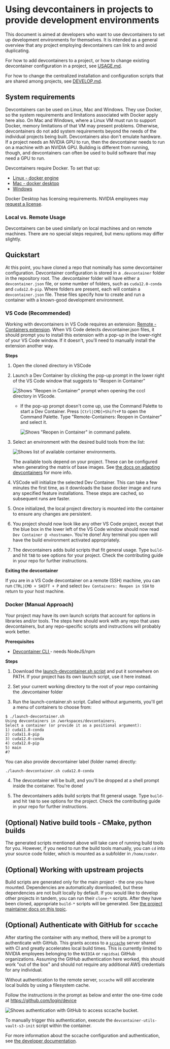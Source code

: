 # Using devcontainers in projects to provide development environments

This document is aimed at developers who want to use devcontainers to set up
development environments for themselves. It is intended as a general overview
that any project employing devcontainers can link to and avoid duplicating.

For how to add devcontainers to a project, or how to change existing devcontainer
configuration in a project, see [USAGE.md](./USAGE.md).

For how to change the centralized installation and configuration scripts that
are shared among projects, see [DEVELOP.md](./DEVELOP.md).

## System requirements

Devcontainers can be used on Linux, Mac and Windows. They use Docker, so the
system requirements and limitations associated with Docker apply here also. On
Mac and Windows, where a Linux VM must run to support Docker, memory limitations
of that VM may present problems. Otherwise, devcontainers do not add
system requirements beyond the needs of the individual projects being built.
Devcontainers also don't emulate hardware. If a project needs an NVIDIA GPU to
run, then the devcontainer needs to run on a machine with an NVIDIA GPU.
Building is different from running, though, and devcontainers can often be used
to build software that may need a GPU to run.

Devcontainers require Docker. To set that up:

* [Linux - docker engine](https://docs.docker.com/engine/install/)
* [Mac - docker desktop](https://docs.docker.com/desktop/install/mac-install/)
* [Windows](https://docs.docker.com/desktop/install/windows-install/)

Docker Desktop has licensing requirements. NVIDIA employees may [request a
license](https://confluence.nvidia.com/pages/viewpage.action?spaceKey=SWDOCS&title=Requesting+a+Docker+Desktop+License).

### Local vs. Remote Usage

Devcontainers can be used similarly on local machines and on remote machines.
There are no special steps required, but menu options may differ slightly.

## Quickstart

At this point, you have cloned a repo that nominally has some devcontainer
configuration. Devcontainer configuration is stored in a `.devcontainer` folder
in the repository root. The .devcontainer folder will have either a
`devcontainer.json` file, or some number of folders, such as `cuda12.0-conda`
and `cuda12.0-pip`. Where folders are present, each will contain a
`devcontainer.json` file. These files specify how to create and run a container
with a known-good development environment.

### VS Code (Recommended)

Working with devcontainers in VS Code requires an extension: [Remote -
Containers
extension](https://marketplace.visualstudio.com/items?itemName=ms-vscode-remote.remote-containers).
When VS Code detects devcontainer.json files, it should prompt you to install
this extension with a pop-up in the lower-right of your VS Code window. If it
doesn't, you'll need to manually install the extension another way.

**Steps**

1. Open the cloned directory in VSCode

2. Launch a Dev Container by clicking the pop-up prompt in the lower right of
the VS Code window that suggests to "Reopen in Container"

   ![Shows "Reopen in Container" prompt when opening the cccl directory in VScode.](./docs-img/reopen_in_container.png)

   - If the pop-up prompt doesn't come up, use the Command Palette to start a Dev Container. Press `[Ctrl|CMD]+Shift+P` to open the Command Palette. Type "Remote-Containers: Reopen in Container" and select it.

     ![Shows "Reopen in Container" in command pallete.](./docs-img/open_in_container_manual.png)

3. Select an environment with the desired build tools from the list:

   ![Shows list of available container environments.](./docs-img/container_list.png)

   The available tools depend on your project. These can be configured when
   generating the matrix of base images. See [the docs on adapting devcontainers](./USAGE.md#custom-devcontainers)
   for more info.

4. VSCode will initialize the selected Dev Container. This can take a few
minutes the first time, as it downloads the base docker image and runs any
specified feature installations. These steps are cached, so subsequent runs are
faster.

5. Once initialized, the local project directory is mounted into the container
to ensure any changes are persistent.

6. You project should now look like any other VS Code project, except that the
blue box in the lower left of the VS Code window should now read `Dev Container
@ <hostname>`. You're done! Any terminal you open will have the build
environment activated appropriately.

7. The devcontainers adds build scripts that fit general usage. Type `build-` and hit
`TAB` to see options for your project. Check the contributing guide in your repo
for further instructions.

**Exiting the devcontainer**

If you are in a VS Code devcontainer on a remote (SSH) machine, you can run
`CTRL|CMD + SHIFT + P` and select `Dev Containers: Reopen in SSH` to return to
your host machine.

### Docker (Manual Approach)

Your project may have its own launch scripts that account for options in
libraries and/or tools. The steps here should work with any repo that uses
devcontainers, but any repo-specific scripts and instructions will probably work
better.

**Prerequisites**

- [Devcontainer CLI ](https://github.com/devcontainers/cli) - needs NodeJS/npm

**Steps**

1. Download the [launch-devcontainer.sh script](./scripts/launch-devcontainer.sh) and
  put it somewhere on PATH. If your project has its own launch script, use it
  here instead.

2. Set your current working directory to the root of your repo containing the
.devcontainer folder

3. Run the launch-container.sh script. Called without arguments, you'll get a menu of containers to choose from:

```
$ ./launch-devcontainer.sh
Using devcontainers in /workspaces/devcontainers.
Select a container (or provide it as a positional argument):
1) cuda11.8-conda
2) cuda11.8-pip
3) cuda12.0-conda
4) cuda12.0-pip
5) main
#?
```

You can also provide devcontainer label (folder name) directly:

```
./launch-devcontainer.sh cuda12.0-conda
```

4. The devcontainer will be built, and you'll be dropped at a shell prompt
inside the container. You're done!

5. The devcontainers adds build scripts that fit general usage. Type `build-`
and hit `TAB` to see options for the project. Check the contributing guide in
your repo for further instructions.


## (Optional) Native build tools - CMake, python builds

The generated scripts mentioned above will take care of running
build tools for you. However, if you need to run the build tools
manually, you can `cd` into your source code folder, which is
mounted as a subfolder in `/home/coder`.

## (Optional) Working with upstream projects

Build scripts are generated only for the main project - the one you have
mounted. Dependencies are automatically downloaded, but these dependencies are
not built locally by default. If you would like to develop other projects in
tandem, you can run their `clone-*` scripts. After they have been cloned,
appropriate `build-*` scripts will be generated. See [the project maintainer
docs on this
topic](./USAGE.md#generating-scripts-for-other-projects-manifestyaml-file).

## (Optional) Authenticate with GitHub for `sccache`

After starting the container with any method, there will be a prompt to
authenticate with GitHub. This grants access to a
[`sccache`](https://github.com/mozilla/sccache) server shared with CI and
greatly accelerates local build times. This is currently limited to NVIDIA
employees belonging to the `NVIDIA` or `rapidsai` GitHub organizations. Assuming
the GitHub authentication here worked, this should work "out of the box" and
should not require any additional AWS credentials for any individual.

Without authentication to the remote server, `sccache` will still accelerate local builds by using a filesystem cache.

Follow the instructions in the prompt as below and enter the one-time code at https://github.com/login/device

  ![Shows authentication with GitHub to access sccache bucket.](./docs-img/github_auth.png)

To manually trigger this authentication, execute the `devcontainer-utils-vault-s3-init` script within the container.

For more information about the sccache configuration and authentication, see [the developer documentation](./DEVELOP.md#build-caching-with-sccache).
